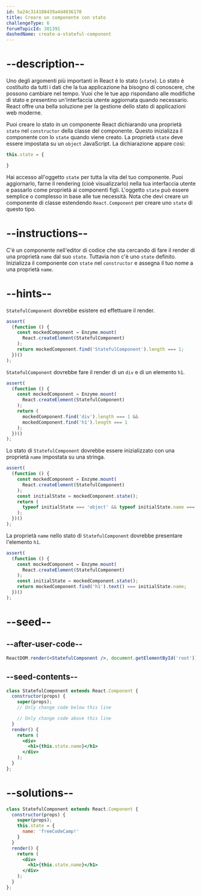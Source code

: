 ```yaml
---
id: 5a24c314108439a4d4036170
title: Creare un componente con stato
challengeType: 6
forumTopicId: 301391
dashedName: create-a-stateful-component
---
```


# --description--

Uno degli argomenti più importanti in React è lo stato (`state`). Lo stato è costituito da tutti i dati che la tua applicazione ha bisogno di conoscere, che possono cambiare nel tempo. Vuoi che le tue app rispondano alle modifiche di stato e presentino un'interfaccia utente aggiornata quando necessario. React offre una bella soluzione per la gestione dello stato di applicazioni web moderne.

Puoi creare lo stato in un componente React dichiarando una proprietà `state` nel `constructor` della classe del componente. Questo inizializza il componente con lo `state` quando viene creato. La proprietà `state` deve essere impostata su un `object` JavaScript. La dichiarazione appare così:

```jsx
this.state = {

}
```

Hai accesso all'oggetto `state` per tutta la vita del tuo componente. Puoi aggiornarlo, farne il rendering (cioè visualizzarlo) nella tua interfaccia utente e passarlo come proprietà ai componenti figli. L'oggetto `state` può essere semplice o complesso in base alle tue necessità. Nota che devi creare un componente di classe estendendo `React.Component` per creare uno `state` di questo tipo.

# --instructions--

C'è un componente nell'editor di codice che sta cercando di fare il render di una proprietà `name` dal suo `state`. Tuttavia non c'è uno `state` definito. Inizializza il componente con `state` nel `constructor` e assegna il tuo nome a una proprietà `name`.

# --hints--

`StatefulComponent` dovrebbe esistere ed effettuare il render.

```js
assert(
  (function () {
    const mockedComponent = Enzyme.mount(
      React.createElement(StatefulComponent)
    );
    return mockedComponent.find('StatefulComponent').length === 1;
  })()
);
```

`StatefulComponent` dovrebbe fare il render di un `div` e di un elemento `h1`.

```js
assert(
  (function () {
    const mockedComponent = Enzyme.mount(
      React.createElement(StatefulComponent)
    );
    return (
      mockedComponent.find('div').length === 1 &&
      mockedComponent.find('h1').length === 1
    );
  })()
);
```

Lo stato di `StatefulComponent` dovrebbe essere inizializzato con una proprietà `name` impostata su una stringa.

```js
assert(
  (function () {
    const mockedComponent = Enzyme.mount(
      React.createElement(StatefulComponent)
    );
    const initialState = mockedComponent.state();
    return (
      typeof initialState === 'object' && typeof initialState.name === 'string'
    );
  })()
);
```

La proprietà `name` nello stato di `StatefulComponent` dovrebbe presentare l'elemento `h1`.

```js
assert(
  (function () {
    const mockedComponent = Enzyme.mount(
      React.createElement(StatefulComponent)
    );
    const initialState = mockedComponent.state();
    return mockedComponent.find('h1').text() === initialState.name;
  })()
);
```

# --seed--

## --after-user-code--

```jsx
ReactDOM.render(<StatefulComponent />, document.getElementById('root'))
```

## --seed-contents--

```jsx
class StatefulComponent extends React.Component {
  constructor(props) {
    super(props);
    // Only change code below this line

    // Only change code above this line
  }
  render() {
    return (
      <div>
        <h1>{this.state.name}</h1>
      </div>
    );
  }
};
```

# --solutions--

```jsx
class StatefulComponent extends React.Component {
  constructor(props) {
    super(props);
    this.state = {
      name: 'freeCodeCamp!'
    }
  }
  render() {
    return (
      <div>
        <h1>{this.state.name}</h1>
      </div>
    );
  }
};
```

